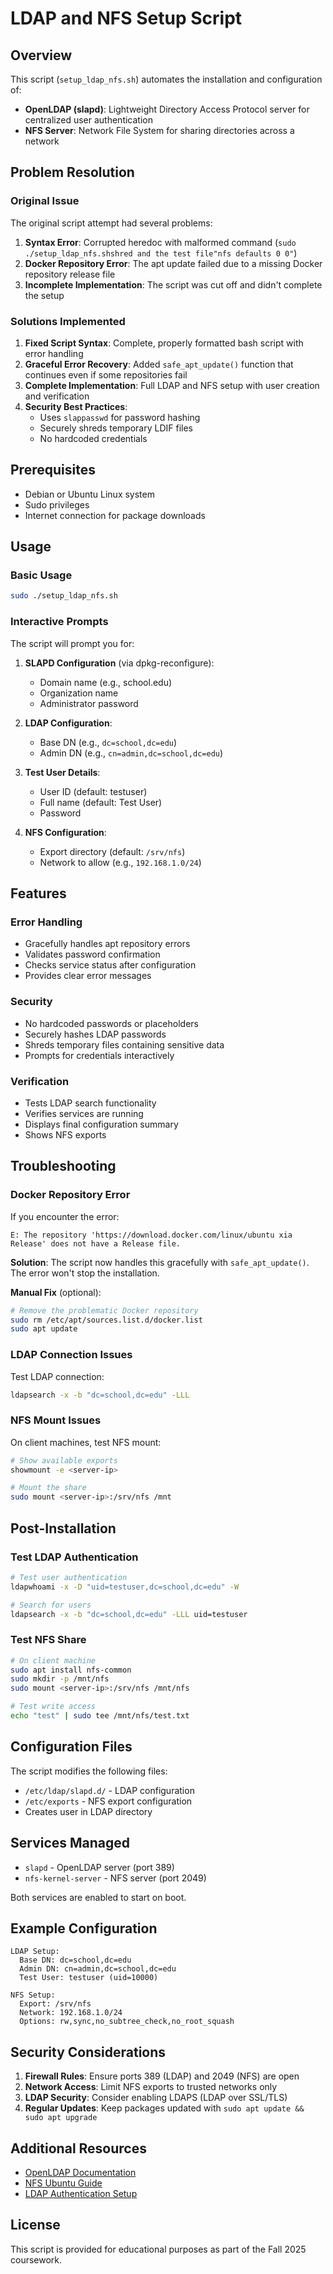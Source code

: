 # LDAP and NFS Setup Script

## Overview

This script (`setup_ldap_nfs.sh`) automates the installation and configuration of:
- **OpenLDAP (slapd)**: Lightweight Directory Access Protocol server for centralized user authentication
- **NFS Server**: Network File System for sharing directories across a network

## Problem Resolution

### Original Issue
The original script attempt had several problems:
1. **Syntax Error**: Corrupted heredoc with malformed command (`sudo ./setup_ldap_nfs.shshred and the test file"nfs defaults 0 0"`)
2. **Docker Repository Error**: The apt update failed due to a missing Docker repository release file
3. **Incomplete Implementation**: The script was cut off and didn't complete the setup

### Solutions Implemented
1. **Fixed Script Syntax**: Complete, properly formatted bash script with error handling
2. **Graceful Error Recovery**: Added `safe_apt_update()` function that continues even if some repositories fail
3. **Complete Implementation**: Full LDAP and NFS setup with user creation and verification
4. **Security Best Practices**: 
   - Uses `slappasswd` for password hashing
   - Securely shreds temporary LDIF files
   - No hardcoded credentials

## Prerequisites

- Debian or Ubuntu Linux system
- Sudo privileges
- Internet connection for package downloads

## Usage

### Basic Usage

```bash
sudo ./setup_ldap_nfs.sh
```

### Interactive Prompts

The script will prompt you for:

1. **SLAPD Configuration** (via dpkg-reconfigure):
   - Domain name (e.g., school.edu)
   - Organization name
   - Administrator password

2. **LDAP Configuration**:
   - Base DN (e.g., `dc=school,dc=edu`)
   - Admin DN (e.g., `cn=admin,dc=school,dc=edu`)

3. **Test User Details**:
   - User ID (default: testuser)
   - Full name (default: Test User)
   - Password

4. **NFS Configuration**:
   - Export directory (default: `/srv/nfs`)
   - Network to allow (e.g., `192.168.1.0/24`)

## Features

### Error Handling
- Gracefully handles apt repository errors
- Validates password confirmation
- Checks service status after configuration
- Provides clear error messages

### Security
- No hardcoded passwords or placeholders
- Securely hashes LDAP passwords
- Shreds temporary files containing sensitive data
- Prompts for credentials interactively

### Verification
- Tests LDAP search functionality
- Verifies services are running
- Displays final configuration summary
- Shows NFS exports

## Troubleshooting

### Docker Repository Error

If you encounter the error:
```
E: The repository 'https://download.docker.com/linux/ubuntu xia Release' does not have a Release file.
```

**Solution**: The script now handles this gracefully with `safe_apt_update()`. The error won't stop the installation.

**Manual Fix** (optional):
```bash
# Remove the problematic Docker repository
sudo rm /etc/apt/sources.list.d/docker.list
sudo apt update
```

### LDAP Connection Issues

Test LDAP connection:
```bash
ldapsearch -x -b "dc=school,dc=edu" -LLL
```

### NFS Mount Issues

On client machines, test NFS mount:
```bash
# Show available exports
showmount -e <server-ip>

# Mount the share
sudo mount <server-ip>:/srv/nfs /mnt
```

## Post-Installation

### Test LDAP Authentication
```bash
# Test user authentication
ldapwhoami -x -D "uid=testuser,dc=school,dc=edu" -W

# Search for users
ldapsearch -x -b "dc=school,dc=edu" -LLL uid=testuser
```

### Test NFS Share
```bash
# On client machine
sudo apt install nfs-common
sudo mkdir -p /mnt/nfs
sudo mount <server-ip>:/srv/nfs /mnt/nfs

# Test write access
echo "test" | sudo tee /mnt/nfs/test.txt
```

## Configuration Files

The script modifies the following files:
- `/etc/ldap/slapd.d/` - LDAP configuration
- `/etc/exports` - NFS export configuration
- Creates user in LDAP directory

## Services Managed

- `slapd` - OpenLDAP server (port 389)
- `nfs-kernel-server` - NFS server (port 2049)

Both services are enabled to start on boot.

## Example Configuration

```
LDAP Setup:
  Base DN: dc=school,dc=edu
  Admin DN: cn=admin,dc=school,dc=edu
  Test User: testuser (uid=10000)

NFS Setup:
  Export: /srv/nfs
  Network: 192.168.1.0/24
  Options: rw,sync,no_subtree_check,no_root_squash
```

## Security Considerations

1. **Firewall Rules**: Ensure ports 389 (LDAP) and 2049 (NFS) are open
2. **Network Access**: Limit NFS exports to trusted networks only
3. **LDAP Security**: Consider enabling LDAPS (LDAP over SSL/TLS)
4. **Regular Updates**: Keep packages updated with `sudo apt update && sudo apt upgrade`

## Additional Resources

- [OpenLDAP Documentation](https://www.openldap.org/doc/)
- [NFS Ubuntu Guide](https://ubuntu.com/server/docs/service-nfs)
- [LDAP Authentication Setup](https://help.ubuntu.com/community/LDAPClientAuthentication)

## License

This script is provided for educational purposes as part of the Fall 2025 coursework.
